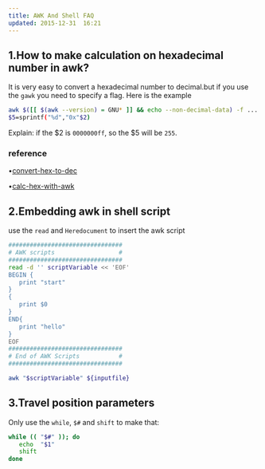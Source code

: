 ```yaml
---
title: AWK And Shell FAQ
updated: 2015-12-31  16:21
---
```


## 1.How to make calculation on hexadecimal number in awk?

It is very easy to convert a hexadecimal number to decimal.but if you use the `gawk`
you need to specify a flag. Here is the example

```bash
awk $([[ $(awk --version) = GNU* ]] && echo --non-decimal-data) -f ...
$5=sprintf("%d","0x"$2)  
```

Explain:
if the $2 is `0000000ff`, so the $5 will be `255`.


### reference

•[convert-hex-to-dec](http://stackoverflow.com/questions/4614775/converting-hex-to-decimal-in-awk-or-sed)

•[calc-hex-with-awk](http://stackoverflow.com/questions/3683110/how-to-make-calculations-on-hexadecimal-numbers-with-awk)


## 2.Embedding awk in shell script

use the `read` and `Heredocument` to insert the awk script

```bash
################################
# AWK scripts                  #
################################
read -d '' scriptVariable << 'EOF'
BEGIN {
   print "start"
}
{
   print $0
}
END{
   print "hello"
}
EOF
################################
# End of AWK Scripts           #
################################

awk "$scriptVariable" ${inputfile}
```


## 3.Travel position parameters

Only use the `while`, `$#` and `shift` to make that:

```bash
while (( "$#" )); do 
   echo  "$1"
   shift
done
```


